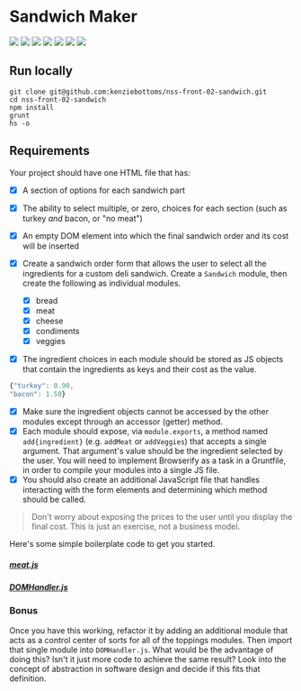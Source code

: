 # Sandwich Maker

![](https://img.shields.io/badge/data-static-lightgrey.svg)
![](https://img.shields.io/badge/template-none-lightgrey.svg)
![](https://img.shields.io/badge/js-jquery-blue.svg)
![](https://img.shields.io/badge/modularity-browserify-yellow.svg)
![](https://img.shields.io/badge/css_preprocessor-scss-ff69b4.svg)
![](https://img.shields.io/badge/css_framework-bootstrap-5F2C7C.svg)
![](https://img.shields.io/badge/mvp-working-brightgreen.svg)

## Run locally

```
git clone git@github.com:kenziebottoms/nss-front-02-sandwich.git
cd nss-front-02-sandwich
npm install
grunt
hs -o
```

## Requirements

Your project should have one HTML file that has:

- [x] A section of options for each sandwich part
- [x] The ability to select multiple, or zero, choices for each section (such as turkey _and_ bacon, or "no meat")
- [x] An empty DOM element into which the final sandwich order and its cost will be inserted

- [x] Create a sandwich order form that allows the user to select all the ingredients for a custom deli sandwich. Create a `Sandwich` module, then create the following as individual modules.

    * [x] bread
    * [x] meat
    * [x] cheese
    * [x] condiments
    * [x] veggies

- [x] The ingredient choices in each module should be stored as JS objects that contain the ingredients as keys and their cost as the value.

```Javascript
{"turkey": 0.90,
"bacon": 1.50}
```

- [x] Make sure the ingredient objects cannot be accessed by the other modules except through an accessor (getter) method.
- [x] Each module should expose, via `module.exports`, a method named `add{ingredient}` (e.g. `addMeat` or `addVeggies`) that accepts a single argument. That argument's value should be the ingredient selected by the user. You will need to implement Browserify as a task in a Gruntfile, in order to compile your modules into a single JS file.
- [x] You should also create an additional JavaScript file that handles interacting with the form elements and determining which method should be called.

> Don't worry about exposing the prices to the user until you display the final cost. This is just an exercise, not a business model.

Here's some simple boilerplate code to get you started.

##### [meat.js](assets/js/sample/meat.js)

##### [DOMHandler.js](assets/js/sample/DOMHandler.js)

### Bonus

Once you have this working, refactor it by adding an additional module that acts as a control center of sorts for all of the toppings modules. Then import that single module into `DOMHandler.js`. What would be the advantage of doing this? Isn't it just more code to achieve the same result? Look into the concept of abstraction in software design and decide if this fits that definition.